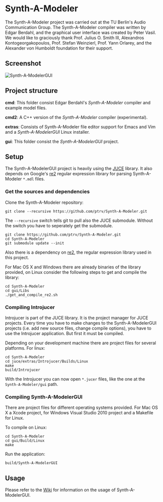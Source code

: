 # Synth-A-Modeler

The Synth-A-Modeler project was carried out at the TU Berlin's Audio
Communication Group. The Synth-A-Modeler compiler was written by Edgar
Berdahl, and the graphical user interface was created by Peter Vasil. We
would like to graciously thank Prof. Julius O. Smith III, Alexandros
Kontogeorgakopoulos, Prof. Stefan Weinzierl, Prof. Yann Orlarey, and the
Alexander von Humboldt foundation for their support.

## Screenshot

![Synth-A-ModelerGUI](https://github.com/ptrv/Synth-A-Modeler/raw/master/screenshot.png
 "Synth-A-ModelerGUI")


## Project structure

**cmd**: This folder consist Edgar Berdahl's *Synth-A-Modeler* compiler
  and example model files.

**cmd2**: A C++ version of the *Synth-A-Modeler* compiler (experimental).

**extras**: Consists of Synth-A-Modeler file editor support for Emacs
  and Vim and a *Synth-A-ModelerGUI* Linux installer.

**gui**: This folder consist the *Synth-A-ModelerGUI* project.

## Setup

The Synth-A-ModelerGUI project is heavily using the [JUCE][1] library.
It also depends on Google's [re2][2] regular expression library for
parsing Synth-A-Modeler `*.mdl` files.

### Get the sources and dependencies

Clone the Synth-A-Modeler repository:

    git clone --recursive https://github.com/ptrv/Synth-A-Modeler.git

The `--recursive` switch tells git to pull also the JUCE submodule.
Without the switch you have to seperately get the submodule.

    git clone https://github.com/ptrv/Synth-A-Modeler.git
    cd Synth-A-Modeler
    git submodule update --init

Also there is a dependency on [re2][2], the regular expression library
used in this project.

For Mac OS X and Windows there are already binaries of the library
provided, on Linux consider the following steps to get and compile the
library:

    cd Synth-A-Modeler
    cd gui/Libs
    ./get_and_compile_re2.sh

### Compiling Introjucer

Introjucer is part of the JUCE library. It is the project manager for
JUCE projects. Every time you have to make changes to the
Synth-A-ModelerGUI projects (i.e. add new source files, change compile
options), you have to use the Introjucer application. But first it must
be compiled.

Depending on your development machine there are project files for several
platforms. For linux:

    cd Synth-A-Modeler
    cd juce/extras/Introjucer/Builds/Linux
    make
    build/Introjucer

With the Introjucer you can now open `*.jucer` files, like the one at the
`Synth-A-Modeler/gui` path.

### Compiling Synth-A-ModelerGUI

There are project files for different operating systems provided. For
Mac OS X a Xcode project, for Windows Visual Studio 2010 project and a
Makefile for Linux.

To compile on Linux:

    cd Synth-A-Modeler
    cd gui/Build/Linux
    make

Run the application:

    build/Synth-A-ModelerGUI


[1]: http://rawmaterialsoftware.com/juce.php
[2]: https://code.google.com/p/re2/

## Usage

Please refer to the [Wiki][3] for information on the usage of
Synth-A-ModelerGUI.

[3]: https://github.com/ptrv/Synth-A-Modeler/wiki
